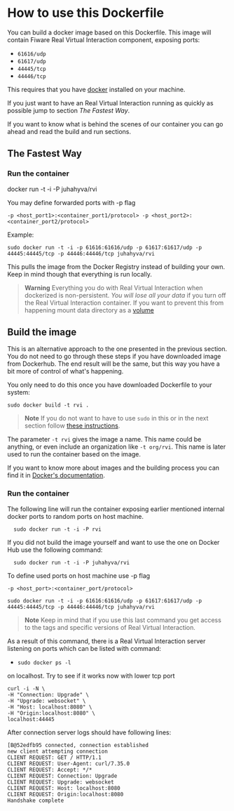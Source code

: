 # How to use this Dockerfile

You can build a docker image based on this Dockerfile. This image will contain Fiware Real Virtual Interaction component, exposing ports:
- `61616/udp`
- `61617/udp`
- `44445/tcp`
- `44446/tcp`

This requires that you have [docker](https://docs.docker.com/installation/) installed on your machine.

If you just want to have an Real Virtual Interaction running as quickly as possible jump to section *The Fastest Way*.

If you want to know what is behind the scenes of our container you can go ahead and read the build and run sections.

## The Fastest Way

### Run the container

docker run -t -i -P juhahyva/rvi

You may define forwarded ports with -p flag

	-p <host_port1>:<container_port1/protocol> -p <host_port2>:<container_port2/protocol>
	
Example:

	sudo docker run -t -i -p 61616:61616/udp -p 61617:61617/udp -p 44445:44445/tcp -p 44446:44446/tcp juhahyva/rvi


This pulls the image from the Docker Registry instead of building your own. Keep in mind though that everything is run locally. 

> **Warning**
> Everything you do with Real Virtual Interaction when dockerized is non-persistent. *You will lose all your data* if you turn off the Real Virtual Interaction container.
> If you want to prevent this from happening mount data directory as a [volume](https://docs.docker.com/userguide/dockervolumes/)

## Build the image

This is an alternative approach to the one presented in the previous section. You do not need to go through these steps if you have downloaded image from Dockerhub. The end result will be the same, but this way you have a bit more of control of what's happening.

You only need to do this once you have downloaded Dockerfile to your system:

    sudo docker build -t rvi .

> **Note**
> If you do not want to have to use `sudo` in this or in the next section follow [these instructions](http://askubuntu.com/questions/477551/how-can-i-use-docker-without-sudo).


The parameter `-t rvi` gives the image a name. This name could be anything, or even include an organization like `-t org/rvi`. This name is later used to run the container based on the image.

If you want to know more about images and the building process you can find it in [Docker's documentation](https://docs.docker.com/userguide/dockerimages/).
    
### Run the container

The following line will run the container exposing earlier mentioned internal docker ports to random ports on host machine.

      sudo docker run -t -i -P rvi

If you did not build the image yourself and want to use the one on Docker Hub use the following command:

      sudo docker run -t -i -P juhahyva/rvi

To define used ports on host machine use -p flag

	-p <host_port>:<container_port/protocol>

	sudo docker run -t -i -p 61616:61616/udp -p 61617:61617/udp -p 44445:44445/tcp -p 44446:44446/tcp juhahyva/rvi

> **Note**
> Keep in mind that if you use this last command you get access to the tags and specific versions of Real Virtual Interaction.

As a result of this command, there is a Real Virtual Interaction server listening on ports which can be listed with command:
- `sudo docker ps -l`

 on localhost. Try to see if it works now with lower tcp port

    curl -i -N \
	-H "Connection: Upgrade" \
	-H "Upgrade: websocket" \
	-H "Host: localhost:8080" \
	-H "Origin:localhost:8080" \
	localhost:44445

After connection server logs should have following lines:

```
[B@52edfb95 connected, connection established
new client attempting connection
CLIENT REQUEST: GET / HTTP/1.1
CLIENT REQUEST: User-Agent: curl/7.35.0
CLIENT REQUEST: Accept: */*
CLIENT REQUEST: Connection: Upgrade
CLIENT REQUEST: Upgrade: websocket
CLIENT REQUEST: Host: localhost:8080
CLIENT REQUEST: Origin:localhost:8080
Handshake complete
```